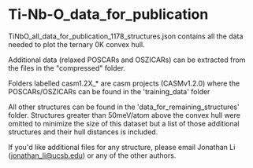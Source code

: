 # Ti-Nb-O_data_for_publication
TiNbO_all_data_for_publication_1178_structures.json contains all the data needed to plot the ternary 0K convex hull.

Additional data (relaxed POSCARs and OSZICARs) can be extracted from the files in the "compressed" folder.

Folders labelled casm1.2X_* are casm projects (CASMv1.2.0) where the POSCARs/OSZICARs can be found in the 'training_data' folder

All other structures can be found in the 'data_for_remaining_structures' folder. Structures greater than 50meV/atom above the convex hull were omitted to minimize the size of this dataset but a list of those additional structures and their hull distances is included. 

If you'd like additional files for any structure, please email Jonathan Li (jonathan_li@ucsb.edu) or any of the other authors.

